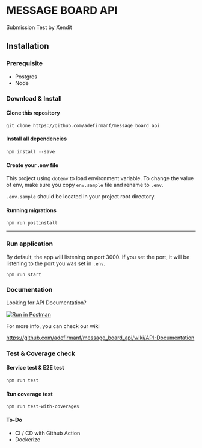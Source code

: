 # MESSAGE BOARD API
Submission Test by Xendit

## Installation 

### Prerequisite

* Postgres
* Node

### Download & Install

#### Clone this repository

```git clone https://github.com/adefirmanf/message_board_api```

#### Install all dependencies 

```npm install --save```

#### Create your .env file
This project using `dotenv` to load environment variable. To change the value of env, make sure you copy `env.sample` file and rename to `.env`.

`.env.sample` should be located in your project root directory. 


#### Running migrations 

```npm run postinstall```

----

### Run application

By default, the app will listening on port 3000. If you set the port, it will be listening to the port you was set in `.env`. 

```npm run start```


### Documentation
Looking for API Documentation? 

[![Run in Postman](https://run.pstmn.io/button.svg)](https://app.getpostman.com/run-collection/d1a1d368dc6968847366)

For more info, you can check our wiki

https://github.com/adefirmanf/message_board_api/wiki/API-Documentation

### Test & Coverage check

#### Service test & E2E test

```npm run test```

#### Run coverage test

```npm run test-with-coverages```


#### To-Do 
* CI / CD with Github Action
* Dockerize

